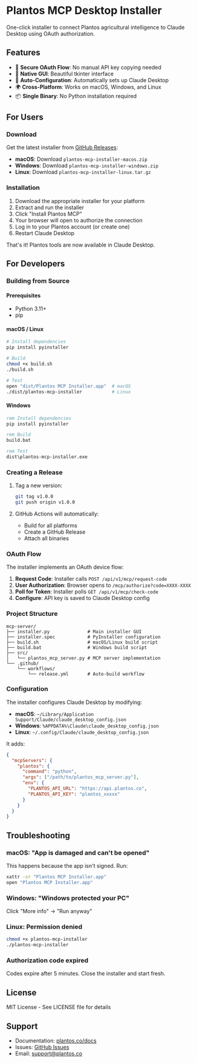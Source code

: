 # Plantos MCP Desktop Installer

One-click installer to connect Plantos agricultural intelligence to Claude Desktop using OAuth authorization.

## Features

- 🔐 **Secure OAuth Flow**: No manual API key copying needed
- 🎨 **Native GUI**: Beautiful tkinter interface
- 🔄 **Auto-Configuration**: Automatically sets up Claude Desktop
- 🌍 **Cross-Platform**: Works on macOS, Windows, and Linux
- 📦 **Single Binary**: No Python installation required

## For Users

### Download

Get the latest installer from [GitHub Releases](https://github.com/YOUR_USERNAME/mcp-server/releases):

- **macOS**: Download `plantos-mcp-installer-macos.zip`
- **Windows**: Download `plantos-mcp-installer-windows.zip`
- **Linux**: Download `plantos-mcp-installer-linux.tar.gz`

### Installation

1. Download the appropriate installer for your platform
2. Extract and run the installer
3. Click "Install Plantos MCP"
4. Your browser will open to authorize the connection
5. Log in to your Plantos account (or create one)
6. Restart Claude Desktop

That's it! Plantos tools are now available in Claude Desktop.

## For Developers

### Building from Source

#### Prerequisites

- Python 3.11+
- pip

#### macOS / Linux

```bash
# Install dependencies
pip install pyinstaller

# Build
chmod +x build.sh
./build.sh

# Test
open "dist/Plantos MCP Installer.app"  # macOS
./dist/plantos-mcp-installer           # Linux
```

#### Windows

```cmd
rem Install dependencies
pip install pyinstaller

rem Build
build.bat

rem Test
dist\plantos-mcp-installer.exe
```

### Creating a Release

1. Tag a new version:
   ```bash
   git tag v1.0.0
   git push origin v1.0.0
   ```

2. GitHub Actions will automatically:
   - Build for all platforms
   - Create a GitHub Release
   - Attach all binaries

### OAuth Flow

The installer implements an OAuth device flow:

1. **Request Code**: Installer calls `POST /api/v1/mcp/request-code`
2. **User Authorization**: Browser opens to `/mcp/authorize?code=XXXX-XXXX`
3. **Poll for Token**: Installer polls `GET /api/v1/mcp/check-code`
4. **Configure**: API key is saved to Claude Desktop config

### Project Structure

```
mcp-server/
├── installer.py              # Main installer GUI
├── installer.spec            # PyInstaller configuration
├── build.sh                  # macOS/Linux build script
├── build.bat                 # Windows build script
├── src/
│   └── plantos_mcp_server.py # MCP server implementation
└── .github/
    └── workflows/
        └── release.yml       # Auto-build workflow
```

### Configuration

The installer configures Claude Desktop by modifying:

- **macOS**: `~/Library/Application Support/Claude/claude_desktop_config.json`
- **Windows**: `%APPDATA%\Claude\claude_desktop_config.json`
- **Linux**: `~/.config/Claude/claude_desktop_config.json`

It adds:

```json
{
  "mcpServers": {
    "plantos": {
      "command": "python",
      "args": ["/path/to/plantos_mcp_server.py"],
      "env": {
        "PLANTOS_API_URL": "https://api.plantos.co",
        "PLANTOS_API_KEY": "plantos_xxxxx"
      }
    }
  }
}
```

## Troubleshooting

### macOS: "App is damaged and can't be opened"

This happens because the app isn't signed. Run:

```bash
xattr -cr "Plantos MCP Installer.app"
open "Plantos MCP Installer.app"
```

### Windows: "Windows protected your PC"

Click "More info" → "Run anyway"

### Linux: Permission denied

```bash
chmod +x plantos-mcp-installer
./plantos-mcp-installer
```

### Authorization code expired

Codes expire after 5 minutes. Close the installer and start fresh.

## License

MIT License - See LICENSE file for details

## Support

- Documentation: [plantos.co/docs](https://plantos.co/docs)
- Issues: [GitHub Issues](https://github.com/YOUR_USERNAME/mcp-server/issues)
- Email: support@plantos.co
